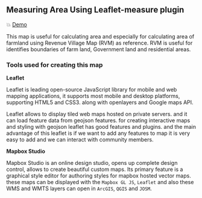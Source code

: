 ## Measuring Area Using Leaflet-measure plugin

:boom: [Demo](https://venkanna37.github.io/Measure/)

This map is useful for calculating area and especially for calculating area of farmland using Revenue Village Map (RVM) as reference. RVM is useful for identifies boundaries of farm land, Government land and residential areas.

### Tools used for creating this map

**Leaflet**

Leaflet is leading open-source JavaScript library for mobile and web mapping applications, it supports most mobile and desktop platforms, supporting HTML5 and CSS3. along with openlayers and Google maps API.

Leaflet allows to display tiled web maps hosted on private servers. and it can load feature data from geojson features. for creating interactive maps and styling with geojson leaflet has good features and plugins. and the main advantage of this leaflet is if we want to add any features to map it is very easy to add and we can interact with community members.

**Mapbox Studio**

Mapbox Studio is an online design studio, opens up complete design control, allows to create beautiful custom maps. Its primary feature is a graphical style editor for authoring styles for mapbox hosted vector maps. these maps can be displayed with the `Mapbox GL JS`, `Leaflet` and also these WMS and WMTS layers can open in `ArcGIS`, `QGIS` and `JOSM`.


